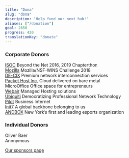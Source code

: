 ```yaml
---
title: "Dona"
slug: "dona"
description: "Help fund our next hub!"
aliases: ["/donation"]
goal: 2650
progress: 420
translationKey: "donate"
---
```


### Corporate Donors

[ISOC](https://www.internetsociety.org/) Beyond the Net 2016, 2019 Chapterthon   
[Mozilla](https://foundation.mozilla.org/) Mozilla/NSF-WINS Challenge 2018  
[DE-CIX](https://de-cix.net/) Premium network interconnection services  
[Packet Host Inc.](https://www.packet.net/) Cloud delivered on bare metal  
MicroOffice Office space for entrepreneurs  
[Webair](https://www.webair.com/) Managed Hosting solutions  
[Ubiquiti](https://www.ui.com/) Democratizing Professional Network Technology  
[Pilot](https://www.pilotfiber.com/) Business Internet  
[Init7](https://www.init7.net/en/) A global backbone belonging to us  
[ANDBOX](https://andbox.com) New York’s first and leading esports organization  

### Individual Donors

Oliver Baer  
Anonymous

[Our sponsors page](/sponsors)
